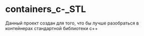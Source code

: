 # containers_c-_STL
Данный проект создан для того, что бы лучше разобраться в контейнерах стандартной библиотеки c++
